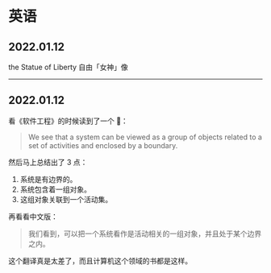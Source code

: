 # 英语

## 2022.01.12

the Statue of Liberty 自由「女神」像

---

## 2022.01.12

看《软件工程》的时候读到了一个 🍊：

> We see that a system can be viewed as a group of objects related to a set of activities and enclosed by a boundary.

然后马上总结出了 3 点：

1. 系统是有边界的。
2. 系统包含着一组对象。
3. 这组对象关联到一个活动集。

再看看中文版：

> 我们看到，可以把一个系统看作是活动相关的一组对象，并且处于某个边界之内。

这个翻译真是太差了，而且计算机这个领域的书都是这样。
